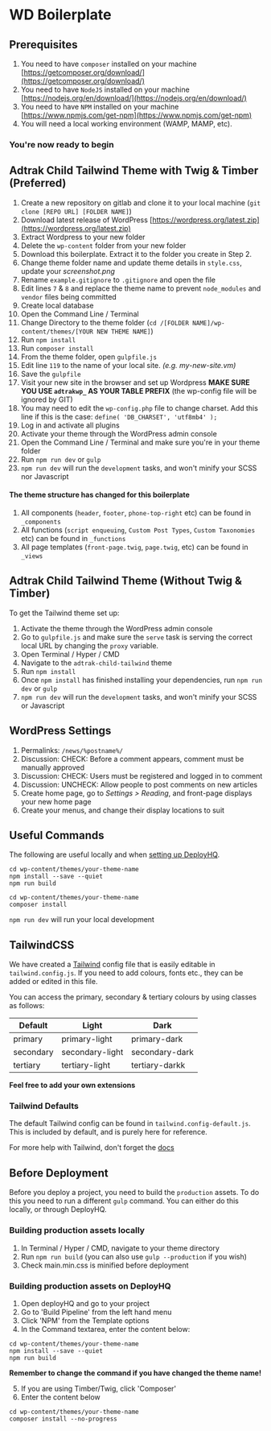 # WD Boilerplate

## Prerequisites ##
1. You need to have ```composer``` installed on your machine [https://getcomposer.org/download/](https://getcomposer.org/download/)
2. You need to have ```NodeJS``` installed on your machine [https://nodejs.org/en/download/](https://nodejs.org/en/download/)
3. You need to have ```NPM``` installed on your machine [https://www.npmjs.com/get-npm](https://www.npmjs.com/get-npm)
4. You will need a local working environment (WAMP, MAMP, etc).

### You're now ready to begin ###

## Adtrak Child Tailwind Theme with Twig & Timber (Preferred)

1. Create a new repository on gitlab and clone it to your local machine (```git clone [REPO URL] [FOLDER NAME]```)
2. Download latest release of WordPress [https://wordpress.org/latest.zip](https://wordpress.org/latest.zip) 
3. Extract Wordpress to your new folder
4. Delete the ```wp-content``` folder from your new folder
5. Download this boilerplate. Extract it to the folder you create in Step 2.
6. Change theme folder name and update theme details in ```style.css```, update your *screenshot.png*
7. Rename ```example.gitignore``` to ```.gitignore``` and open the file
8. Edit lines ```7``` & ```8``` and replace the theme name to prevent ```node_modules``` and ```vendor``` files being committed 
9. Create local database
10. Open the Command Line / Terminal 
11. Change Directory to the theme folder (```cd /[FOLDER NAME]/wp-content/themes/[YOUR NEW THEME NAME]```)
12. Run ```npm install```
13. Run ```composer install```
14. From the theme folder, open ```gulpfile.js```
15. Edit line ```119``` to the name of your local site. *(e.g. my-new-site.vm)*
16. Save the ```gulpfile```
17. Visit your new site in the browser and set up Wordpress **MAKE SURE YOU USE ```adtrakwp_``` AS YOUR TABLE PREFIX** (the wp-config file will be ignored by GIT)  
18. You may need to edit the ```wp-config.php``` file to change charset. Add this line if this is the case: ```define( 'DB_CHARSET', 'utf8mb4' );```
19. Log in and activate all plugins
20. Activate your theme through the WordPress admin console
21. Open the Command Line / Terminal and make sure you're in your theme folder
22. Run ```npm run dev``` or ```gulp```
23. ```npm run dev``` will run the ```development``` tasks, and won't minify your SCSS nor Javascript

#### The theme structure has changed for this boilerplate ####

1. All components (```header```, ```footer```, ```phone-top-right``` etc) can be found in ```_components``` 
2. All functions (```script enqueuing```, ```Custom Post Types```, ```Custom Taxonomies``` etc) can be found in ```_functions```
3. All page templates (```front-page.twig```, ```page.twig```, etc) can be found in ```_views```

## Adtrak Child Tailwind Theme (Without Twig & Timber)

To get the Tailwind theme set up:

1. Activate the theme through the WordPress admin console
2. Go to ```gulpfile.js``` and make sure the ```serve``` task is serving the correct local URL by changing the ```proxy``` variable.
3. Open Terminal / Hyper / CMD
4. Navigate to the ```adtrak-child-tailwind``` theme
5. Run ```npm install``` 
6. Once ```npm install``` has finished installing your dependencies, run ```npm run dev``` or ```gulp```
7. ```npm run dev``` will run the ```development``` tasks, and won't minify your SCSS or Javascript

## WordPress Settings ##

1. Permalinks: ```/news/%postname%/```
2. Discussion: CHECK: Before a comment appears, comment must be manually approved
3. Discussion: CHECK: Users must be registered and logged in to comment
4. Discussion: UNCHECK: Allow people to post comments on new articles
5. Create home page, go to *Settings > Reading*, and front-page displays your new home page
6. Create your menus, and change their display locations to suit

## Useful Commands ##

The following are useful locally and when [setting up DeployHQ](http://resources.adtrak.agency/local-working-using-deployhq/).

```
cd wp-content/themes/your-theme-name
npm install --save --quiet
npm run build

cd wp-content/themes/your-theme-name
composer install
```

```npm run dev``` will run your local development

## TailwindCSS

We have created a [Tailwind](https://tailwindcss.com/docs/installation/) config file that is easily editable in ```tailwind.config.js```. If you need to add colours, fonts etc., they can be added or edited in this file.

You can access the primary, secondary & tertiary colours by using classes as follows:


| Default   | Light           | Dark           |
|-----------|-----------------|----------------|
| primary   | primary-light   | primary-dark   |
| secondary | secondary-light | secondary-dark |
| tertiary  | tertiary-light  | tertiary-darkk |


**Feel free to add your own extensions**

### Tailwind Defaults

The default Tailwind config can be found in ```tailwind.config-default.js```. This is included by default, and is purely here for reference.

For more help with Tailwind, don't forget the [docs](https://tailwindcss.com/docs/installation/)

## Before Deployment
Before you deploy a project, you need to build the ```production``` assets. 
To do this you need to run a different ```gulp``` command. You can either do this locally, or through DeployHQ.

### Building production assets locally

1. In Terminal / Hyper / CMD, navigate to your theme directory
2. Run ```npm run build``` (you can also use ```gulp --production``` if you wish)
3. Check main.min.css is minified before deployment

### Building production assets on DeployHQ
1. Open deployHQ and go to your project
2. Go to 'Build Pipeline' from the left hand menu
3. Click 'NPM' from the Template options
4. In the Command textarea, enter the content below:
```
cd wp-content/themes/your-theme-name
npm install --save --quiet
npm run build
```
**Remember to change the command if you have changed the theme name!**

5. If you are using Timber/Twig, click 'Composer'
6. Enter the content below
```
cd wp-content/themes/your-theme-name
composer install --no-progress
```